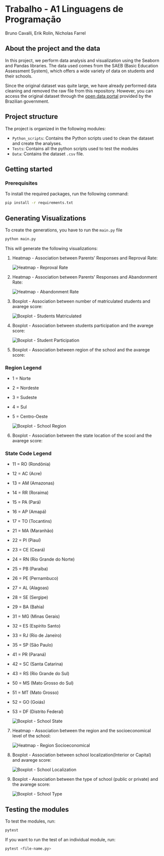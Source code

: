 # Trabalho - A1 Linguagens de Programação
Bruno Cavalli, Erik Rolin, Nicholas Farrel

## About the project and the data

In this project, we perform data analysis and visualization using the Seaborn and Pandas libraries. The data used comes from the SAEB (Basic Education Assessment System), which offers a wide variety of data on students and their schools.

Since the original dataset was quite large, we have already performed data cleaning and removed the raw file from this repository. However, you can access the original dataset through the [open data portal](https://www.gov.br/inep/pt-br/acesso-a-informacao/dados-abertos/microdados/saeb) provided by the Brazilian government.

## Project structure

The project is organized in the following modules:

- `Python_scripts`: Contains the Python scripts used to clean the dataset and create the analyses.
- `Tests`: Contains all the python scripts used to test the modules
- `Data`: Contains the dataset `.csv` file.

## Getting started

### Prerequisites

To install the required packages, run the following command:

```bash
pip install -r requirements.txt 
````

## Generating Visualizations

To create the generations, you have to run the `main.py` file

````bash
python main.py
````

This will generate the following visualizations:

1. Heatmap - Association between Parents' Responses and Reproval Rate:

   ![Heatmap - Reproval Rate](Graphs/heatmap_reprovacao.png)


2. Heatmap - Association between Parents' Responses and Abandonment Rate:
   
   ![Heatmap - Abandonment Rate](Graphs/heatmap_abandono.png)


3. Boxplot - Association between number of matriculated students and avarege score:

   ![Boxplot - Students Matriculated](Graphs/boxplot_matric.png)

4. Boxplot - Association between students participation and the avarege score:

   ![Boxplot - Student Participation](Graphs/boxplot_part.png)

5. Boxplot - Association between region of the school and the avarege score:

### Region Legend

- 1 = Norte 
- 2 = Nordeste 
- 3 = Sudeste 
- 4 = Sul
- 5 = Centro-Oeste

   ![Boxplot - School Region](Graphs/boxplot_regia_media.png)

6. Boxplot - Association between the state location of the scool and the avarege score:

### State Code Legend

- 11 = RO (Rondônia)
- 12 = AC (Acre)
- 13 = AM (Amazonas)
- 14 = RR (Roraima)
- 15 = PA (Pará)
- 16 = AP (Amapá)
- 17 = TO (Tocantins)
- 21 = MA (Maranhão)
- 22 = PI (Piauí)
- 23 = CE (Ceará)
- 24 = RN (Rio Grande do Norte)
- 25 = PB (Paraíba)
- 26 = PE (Pernambuco)
- 27 = AL (Alagoas)
- 28 = SE (Sergipe)
- 29 = BA (Bahia)
- 31 = MG (Minas Gerais)
- 32 = ES (Espírito Santo)
- 33 = RJ (Rio de Janeiro)
- 35 = SP (São Paulo)
- 41 = PR (Paraná)
- 42 = SC (Santa Catarina)
- 43 = RS (Rio Grande do Sul)
- 50 = MS (Mato Grosso do Sul)
- 51 = MT (Mato Grosso)
- 52 = GO (Goiás)
- 53 = DF (Distrito Federal)


   ![Boxplot - School State](Graphs/boxplot_uf_media.png)

7. Heatmap - Association between the region and the socioeconomical level of the school:

   ![Heatmap - Region Socioeconomical](Graphs/heatmap_regiao_socio.png)

8. Boxplot - Association between school localization(Interior or Capital) and avarege score:

   ![Boxplot - School Localization](Graphs/boxplot_loc.png)

9. Boxplot - Association between the type of school (public or private) and the avarege score:

   ![Boxplot - School Type](Graphs/boxplot_tipo.png)


## Testing the modules

To test the modules, run:
````bash
pytest
````

If you want to run the test of an individual module, run:
````bash
pytest <file-name.py>
````